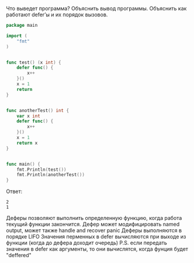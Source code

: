 Что выведет программа? Объяснить вывод программы. Объяснить как работают defer’ы и их порядок вызовов.

```go
package main

import (
	"fmt"
)


func test() (x int) {
	defer func() {
		x++
	}()
	x = 1
	return
}


func anotherTest() int {
	var x int
	defer func() {
		x++
	}()
	x = 1
	return x
}


func main() {
	fmt.Println(test())
	fmt.Println(anotherTest())
}
```

Ответ:
```
2
1
```
Деферы позволяют выполнить определенную функцию, когда работа текущий функции закончится. 
Дефер может модифицировать named output, может также handle and recover panic
Деферы выполняются в порядке LIFO
Значения перменных в defer вычисляются при выходе из функции (когда до дефера доходит очередь)
P.S. если передать значения в defer как аргументы, то они вычислятся, когда фунция будет 
"deffered"

